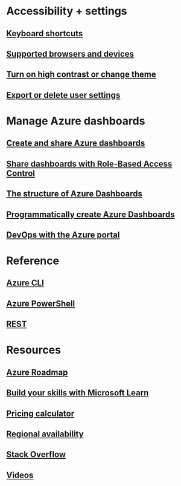 # Accessibility + settings
## [Keyboard shortcuts](azure-portal-keyboard-shortcuts.md)
## [Supported browsers and devices](../azure-preview-portal-supported-browsers-devices.md)
## [Turn on high contrast or change theme](azure-portal-change-theme-high-contrast.md)
## [Export or delete user settings](azure-portal-export-delete-settings.md)
# Manage Azure dashboards
## [Create and share Azure dashboards](azure-portal-dashboards.md)
## [Share dashboards with Role-Based Access Control](azure-portal-dashboard-share-access.md)
## [The structure of Azure Dashboards](azure-portal-dashboards-structure.md)
## [Programmatically create Azure Dashboards](azure-portal-dashboards-create-programmatically.md)
## [DevOps with the Azure portal](tutorial-azureportal-devops.md)
# Reference
## [Azure CLI](/cli/azure/)
## [Azure PowerShell](/powershell/azureps-cmdlets-docs)
## [REST](/rest/api/azure/)
# Resources
## [Azure Roadmap](https://azure.microsoft.com/updates/)
## [Build your skills with Microsoft Learn](/learn/browse/?products=azure-portal)
## [Pricing calculator](https://azure.microsoft.com/pricing/calculator/)
## [Regional availability](https://azure.microsoft.com/regions/services/)
## [Stack Overflow](http://stackoverflow.com/questions/tagged/azure-management-portal)
## [Videos](https://azure.microsoft.com/documentation/videos/index/?services=azure-portal&sort=newest)






